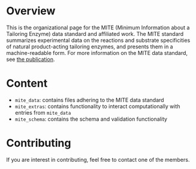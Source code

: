 # Overview

This is the organizational page for the MITE (Minimum Information about a Tailoring Enzyme) data standard and affiliated work. 
The MITE standard summarizes experimental data on the reactions and substrate specificities of natural product-acting tailoring enzymes, and presents them in a machine-readable form.
For more information on the MITE data standard, see [the publication](https://doi.org/10.26434/chemrxiv-2024-78mtl).

# Content

- `mite_data`: contains files adhering to the MITE data standard
- `mite_extras`: contains functionality to interact computationally with entries from `mite_data`
- `mite_schema`: contains the schema and validation functionality

# Contributing

If you are interest in contributing, feel free to contact one of the members.
